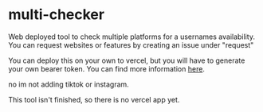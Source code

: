 # multi-checker
Web deployed tool to check multiple platforms for a usernames availability. 
You can request websites or features by creating an issue under "request"

You can deploy this on your own to vercel, but you will have to generate your own bearer token. You can find more information [here](https://docs.x.com/resources/fundamentals/authentication/oauth-2-0/bearer-tokens).

no im not adding tiktok or instagram.

This tool isn't finished, so there is no vercel app yet. 
